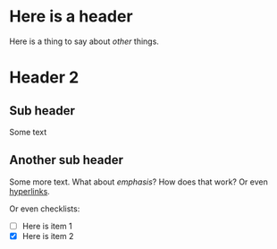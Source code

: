 # Here is a header

Here is a thing to say about *other* things.

# Header 2

## Sub header

Some text

## Another sub header

Some more text. What about *emphasis*? How does that work? Or even [hyperlinks](https://www.google.com).

Or even checklists:

- [ ] Here is item 1
- [x] Here is item 2
